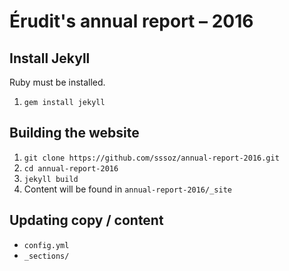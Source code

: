 # Érudit's annual report – 2016

## Install Jekyll

Ruby must be installed.

1. `gem install jekyll`

## Building the website

1. `git clone https://github.com/sssoz/annual-report-2016.git`
2. `cd annual-report-2016`
3. `jekyll build`
4. Content will be found in `annual-report-2016/_site`

## Updating copy / content

- `config.yml`
- `_sections/`
